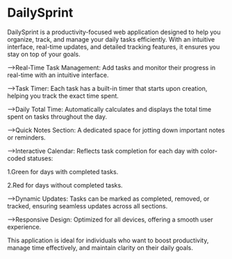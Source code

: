 # DailySprint
DailySprint is a productivity-focused web application designed to help you organize, track, and manage your daily tasks efficiently. With an intuitive interface, real-time updates, and detailed tracking features, it ensures you stay on top of your goals.

-->Real-Time Task Management: Add tasks and monitor their progress in real-time with an intuitive interface.

-->Task Timer: Each task has a built-in timer that starts upon creation, helping you track the exact time spent.

-->Daily Total Time: Automatically calculates and displays the total time spent on tasks throughout the day.

-->Quick Notes Section: A dedicated space for jotting down important notes or reminders.

-->Interactive Calendar: Reflects task completion for each day with color-coded statuses:

  1.Green for days with completed tasks.
  
  2.Red for days without completed tasks.
 
-->Dynamic Updates: Tasks can be marked as completed, removed, or tracked, ensuring seamless updates across all sections.

-->Responsive Design: Optimized for all devices, offering a smooth user experience.

This application is ideal for individuals who want to boost productivity, manage time effectively, and maintain clarity on their daily goals.
